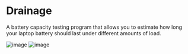 # Drainage
A battery capacity testing program that allows you to estimate how long your laptop battery should last under different amounts of load.

![image](https://github.com/user-attachments/assets/b34fc86d-4b2d-408b-9270-eebf59dc937a)
![image](https://github.com/user-attachments/assets/fdb0de3d-8041-416b-9e4b-655578c5c926)
